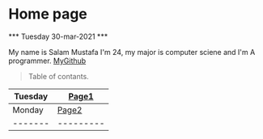 # Home page




*** Tuesday 30-mar-2021 ***



My name is Salam Mustafa I'm 24, my major is computer sciene and I'm A programmer. [MyGithub](https://github.com/salammustafa728)

>Table of contants.

Tuesday                      | [Page1](reading.md)
--------                     |---------
Monday                       | [Page2](reading2.md)
-------                      |---------
    







